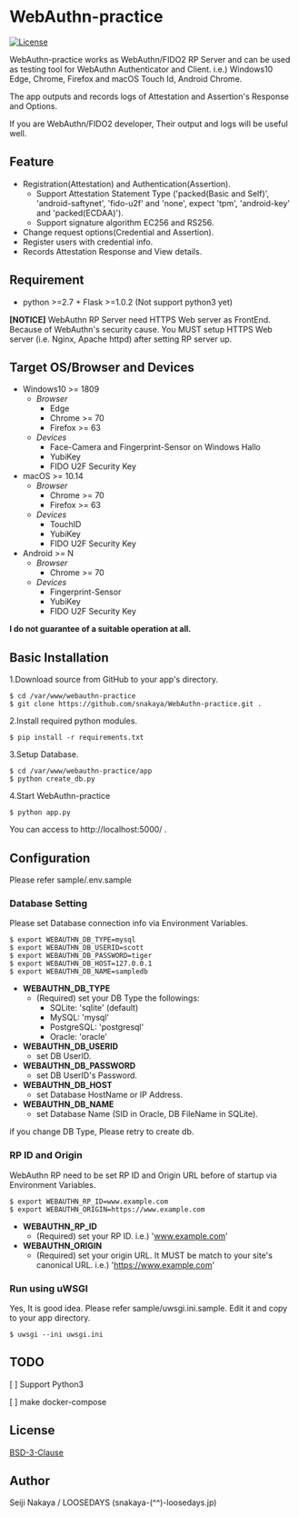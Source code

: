 # WebAuthn-practice

[![License](https://img.shields.io/badge/License-BSD%203--Clause-blue.svg)](https://raw.githubusercontent.com/snakaya/WebAuthn-practice/master/LICENSE)

WebAuthn-practice works as WebAuthn/FIDO2 RP Server and can be used as testing tool for WebAuthn Authenticator and Client. i.e.) Windows10 Edge, Chrome, Firefox and macOS Touch Id, Android Chrome.

The app outputs and records logs of Attestation and Assertion's Response and Options.

If you are WebAuthn/FIDO2 developer, Their output and logs will be useful well.

## Feature

* Registration(Attestation) and Authentication(Assertion).
  * Support Attestation Statement Type ('packed(Basic and Self)', 'android-saftynet', 'fido-u2f' and 'none', expect 'tpm', 'android-key' and 'packed(ECDAA)').
  * Support signature algorithm EC256 and RS256.
* Change request options(Credential and Assertion).
* Register users with credential info.
* Records Attestation Response and View details.

## Requirement

* python >=2.7 + Flask >=1.0.2 (Not support python3 yet)

**[NOTICE]** WebAuthn RP Server need HTTPS Web server as FrontEnd. Because of WebAuthn's security cause.
You MUST setup HTTPS Web server (i.e.  Nginx, Apache httpd) after setting RP server up.

## Target OS/Browser and Devices

* Windows10 >= 1809
  * *Browser*
    * Edge
    * Chrome >= 70
    * Firefox >= 63
  * *Devices*
    * Face-Camera and Fingerprint-Sensor on Windows Hallo
    * YubiKey
    * FIDO U2F Security Key
* macOS >= 10.14
  * *Browser*
    * Chrome >= 70
    * Firefox >= 63
  * *Devices*
    * TouchID
    * YubiKey
    * FIDO U2F Security Key
* Android >= N
  * *Browser*
    * Chrome >= 70
  * *Devices*
    * Fingerprint-Sensor
    * YubiKey
    * FIDO U2F Security Key

**I do not guarantee of a suitable operation at all.**

## Basic Installation

1.Download source from GitHub to your app's directory.

    $ cd /var/www/webauthn-practice
    $ git clone https://github.com/snakaya/WebAuthn-practice.git .

2.Install required python modules.

    $ pip install -r requirements.txt

3.Setup Database.

    $ cd /var/www/webauthn-practice/app
    $ python create_db.py

4.Start WebAuthn-practice

    $ python app.py

  You can access to http://localhost:5000/ .

## Configuration

Please refer sample/.env.sample

### Database Setting

Please set Database connection info via Environment Variables.

    $ export WEBAUTHN_DB_TYPE=mysql
    $ export WEBAUTHN_DB_USERID=scott
    $ export WEBAUTHN_DB_PASSWORD=tiger
    $ export WEBAUTHN_DB_HOST=127.0.0.1
    $ export WEBAUTHN_DB_NAME=sampledb

* **WEBAUTHN_DB_TYPE**
  * (Required) set your DB Type the followings:
    * SQLite:     'sqlite'  (default)
    * MySQL:      'mysql'
    * PostgreSQL: 'postgresql'
    * Oracle:      'oracle'
* **WEBAUTHN_DB_USERID**
  * set DB UserID.
* **WEBAUTHN_DB_PASSWORD**
  * set DB UserID's Password.
* **WEBAUTHN_DB_HOST**
  * set Database HostName or IP Address.
* **WEBAUTHN_DB_NAME**
  * set Database Name (SID in Oracle, DB FileName in SQLite).

if you change DB Type, Please retry to create db.

### RP ID and Origin

WebAuthn RP need to be set RP ID and Origin URL before of startup via Environment Variables.

    $ export WEBAUTHN_RP_ID=www.example.com
    $ export WEBAUTHN_ORIGIN=https://www.example.com

* **WEBAUTHN_RP_ID**
  * (Required) set your RP ID.  i.e.) 'www.example.com'
* **WEBAUTHN_ORIGIN**
  * (Required) set your origin URL. It MUST be match to your site's canonical URL.  i.e.) 'https://www.example.com'

### Run using uWSGI

Yes, It is good idea.
Please refer sample/uwsgi.ini.sample. Edit it and copy to your app directory.

    $ uwsgi --ini uwsgi.ini

## TODO

[ ] Support Python3

[ ] make docker-compose

## License

[BSD-3-Clause](https://raw.githubusercontent.com/snakaya/WebAuthn-practice/master/LICENSE)

## Author

Seiji Nakaya / LOOSEDAYS (snakaya-(^^)-loosedays.jp)
